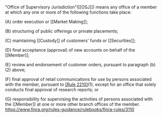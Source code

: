 "Office of Supervisory Jurisdiction"([[OSJ]]) means any office of a member at which any one or more of the following functions take place:

(A) order execution or [[Market Making]];

(B) structuring of public offerings or private placements;

(C) maintaining [[Custody]] of customers' funds or [[Securities]];

(D) final acceptance (approval) of new accounts on behalf of the [[Member]];

(E) review and endorsement of customer orders, pursuant to paragraph (b)(2) above;

(F) final approval of retail communications for use by persons associated with the member, pursuant to [[Rule 2210]](b)(1), except for an office that solely conducts final approval of research reports; or

(G) responsibility for supervising the activities of persons associated with the [[Member]] at one or more other branch offices of the member.
https://www.finra.org/rules-guidance/rulebooks/finra-rules/3110